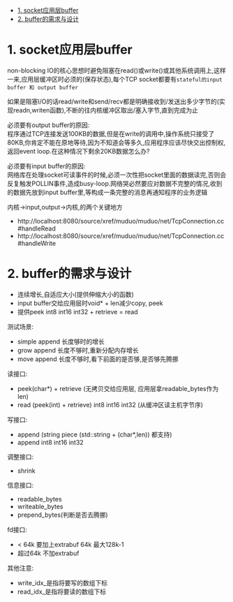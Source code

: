 

<!-- TOC -->

- [1. socket应用层buffer](#1-socket应用层buffer)
- [2. buffer的需求与设计](#2-buffer的需求与设计)

<!-- /TOC -->



# 1. socket应用层buffer

non-blocking IO的核心思想时避免阻塞在read()或write()或其他系统调用上,这样一来,应用层缓冲区时必须的(保存状态),每个TCP socket都要有`stateful的input buffer 和 output buffer`


如果是阻塞I/O的话read/write和send/recv都是明确接收到/发送出多少字节的(实现readn,writen函数),不断的往内核缓冲区取出/塞入字节,直到完成为止

必须要有output buffer的原因:  
程序通过TCP连接发送100KB的数据,但是在write的调用中,操作系统只接受了80KB,你肯定不能在原地等待,因为不知道会等多久,应用程序应该尽快交出控制权,返回event loop.在这种情况下剩余20KB数据怎么办?

必须要有input buffer的原因:  
网络库在处理socket可读事件的时候,必须一次性把socket里面的数据读完,否则会反复触发POLLIN事件,造成busy-loop.网络哭必然要应对数据不完整的情况,收到的数据先放到input buffer里,等构成一条完整的消息再通知程序的业务逻辑

内核->input,output->内核,的两个关键地方
* http://localhost:8080/source/xref/muduo/muduo/net/TcpConnection.cc#handleRead
* http://localhost:8080/source/xref/muduo/muduo/net/TcpConnection.cc#handleWrite

# 2. buffer的需求与设计

* 连续增长,自适应大小(提供伸缩大小的函数)
* input buffer交给应用层时void* + len减少copy, peek
* 提供peek int8 int16 int32 + retrieve = read

测试场景:
* simple append 长度够时的增长
* grow append 长度不够时,重新分配内存增长
* move append 长度不够时,看下前面的是否够,是否够先腾挪

读接口:
* peek(char*) + retrieve (无拷贝交给应用层, 应用层拿readable_bytes作为len)
* read (peek(int) + retrieve) int8 int16 int32 (从缓冲区读主机字节序)


写接口:
* append (string piece (std::string + (char*,len)) 都支持)
* append int8 int16 int32

调整接口:
* shrink 

信息接口:
* readable_bytes
* writeable_bytes
* prepend_bytes(判断是否去腾挪)

fd接口:
* < 64k 要加上extrabuf 64k 最大128k-1
* 超过64k 不加extrabuf

其他注意:
* write_idx_是指将要写的数组下标
* read_idx_是指将要读的数组下标
